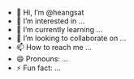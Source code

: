 - 👋 Hi, I’m @heangsat
- 👀 I’m interested in ...
- 🌱 I’m currently learning ...
- 💞️ I’m looking to collaborate on ...
- 📫 How to reach me ...
- 😄 Pronouns: ...
- ⚡ Fun fact: ...

<!---
heangsat/heangsat is a ✨ special ✨ repository because its `README.md` (this file) appears on your GitHub profile.
You can click the Preview link to take a look at your changes.
--->
